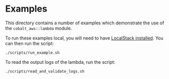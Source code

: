 # Examples

This directory contains a number of examples which demonstrate the use of the `cobalt_aws::lambda` module.

To run these examples local, you will need to have [LocalStack installed](EXAMPLE). You can then run the script:


```shell
./scripts/run_example.sh
```

To read the output logs of the lambda, run the script:

```shell
./scripts/read_and_validate_logs.sh
```
